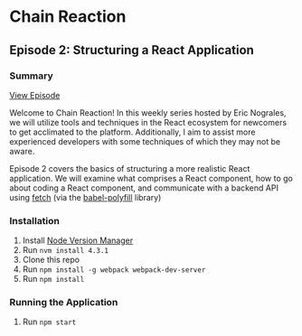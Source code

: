 # Chain Reaction

## Episode 2: Structuring a React Application

### Summary

[View Episode](https://www.youtube.com/watch?v=CBWEcnoVoS0)

Welcome to Chain Reaction!  In this weekly series hosted by Eric Nograles, we will utilize tools and techniques in the React ecosystem for newcomers to get acclimated to the platform.  Additionally, I aim to assist more experienced developers with some techniques of which they may not be aware.

Episode 2 covers the basics of structuring a more realistic React application.  We will examine what comprises a React component, how to go about coding a React component, and communicate with a backend API using [fetch](https://github.com/github/fetch) (via the [babel-polyfill](https://babeljs.io/docs/usage/polyfill/) library)

### Installation

1. Install [Node Version Manager](https://github.com/creationix/nvm)
2. Run `nvm install 4.3.1`
3. Clone this repo
4. Run `npm install -g webpack webpack-dev-server`
5. Run `npm install`

### Running the Application

1. Run `npm start`